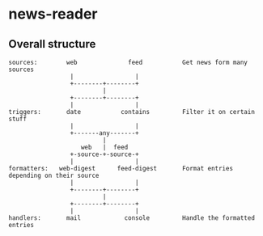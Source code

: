 news-reader
===========


Overall structure
-----------------

    sources:        web              feed           Get news form many sources
                     |                 | 
                     +--------+--------+
                              |
                     +--------+--------+
                     |                 |
    triggers:       date           contains         Filter it on certain stuff
                     |                 |   
                     +-------any-------+
                              | 
                        web   |  feed
                     +-source-+-source-+
                     |                 |
    formatters:   web-digest      feed-digest       Format entries depending on their source
                     |                 |
                     +--------+--------+
                              |         
                     +--------+--------+
                     |                 |
    handlers:       mail            console         Handle the formatted entries
